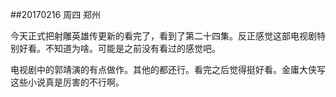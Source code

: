 ##20170216  周四  郑州

今天正式把射雕英雄传更新的看完了，看到了第二十四集。反正感觉这部电视剧特别好看。不知道为啥。可能是之前没有看过的感觉吧。

电视剧中的郭靖演的有点做作。其他的都还行。看完之后觉得挺好看。金庸大侠写这些小说真是厉害的不行啊。 

